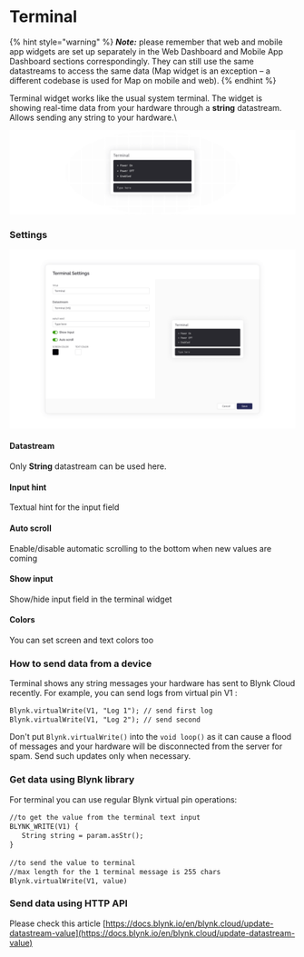 # Terminal

{% hint style="warning" %}
_**Note:**_ please remember that web and mobile app widgets are set up separately in the Web Dashboard and Mobile App Dashboard sections correspondingly. They can still use the same datastreams to access the same data (Map widget is an exception – a different codebase is used for Map on mobile and web).
{% endhint %}

Terminal widget works like the usual system terminal. The widget is showing real-time data from your hardware through a **string** datastream. Allows sending any string to your hardware.\


![](../../.gitbook/assets/terminal-widget-newsletter.png)

### Settings

![](<../../.gitbook/assets/terminal-widget-settings-documentation (1).png>)

#### Datastream

Only **String** datastream can be used here.

#### Input hint

Textual hint for the input field

#### Auto scroll

Enable/disable automatic scrolling to the bottom when new values are coming

#### Show input

Show/hide input field in the terminal widget

#### Colors

You can set screen and text colors too

### How to send data from a device

Terminal shows any string messages your hardware has sent to Blynk Cloud recently. For example, you can send logs from virtual pin V1 :

```
Blynk.virtualWrite(V1, "Log 1"); // send first log
Blynk.virtualWrite(V1, "Log 2"); // send second
```

Don't put `Blynk.virtualWrite()` into the `void loop()` as it can cause a flood of messages and your hardware will be disconnected from the server for spam. Send such updates only when necessary.

### Get data using Blynk library

For terminal you can use regular Blynk virtual pin operations:

```
//to get the value from the terminal text input
BLYNK_WRITE(V1) {
   String string = param.asStr();
}

//to send the value to terminal
//max length for the 1 terminal message is 255 chars
Blynk.virtualWrite(V1, value)
```

### Send data using HTTP API

Please check this article [https://docs.blynk.io/en/blynk.cloud/update-datastream-value](https://docs.blynk.io/en/blynk.cloud/update-datastream-value)
